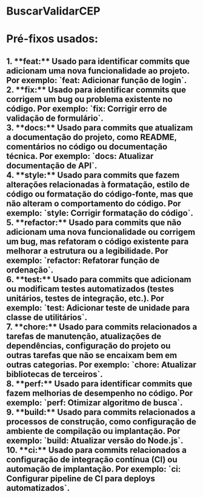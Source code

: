 # BuscarValidarCEP
 
<h1>Pré-fixos usados:</h1>
<h2>
1. **feat:** Usado para identificar commits que adicionam uma nova funcionalidade ao projeto. 
Por exemplo: `feat: Adicionar função de login`.

<br>
2. **fix:** Usado para identificar commits que corrigem um bug ou problema existente no código. 
Por exemplo: `fix: Corrigir erro de validação de formulário`.

<br>
3. **docs:** Usado para commits que atualizam a documentação do projeto, como README, comentários no código ou documentação técnica. 
Por exemplo: `docs: Atualizar documentação de API`.

<br>
4. **style:** Usado para commits que fazem alterações relacionadas à formatação, estilo de código ou formatação do código-fonte, mas que não alteram o comportamento do código. 
Por exemplo: `style: Corrigir formatação do código`.

<br>
5. **refactor:** Usado para commits que não adicionam uma nova funcionalidade ou corrigem um bug, mas refatoram o código existente para melhorar a estrutura ou a legibilidade. 
Por exemplo: `refactor: Refatorar função de ordenação`.

<br>
6. **test:** Usado para commits que adicionam ou modificam testes automatizados (testes unitários, testes de integração, etc.). 
Por exemplo: `test: Adicionar teste de unidade para classe de utilitários`.

<br>
7. **chore:** Usado para commits relacionados a tarefas de manutenção, atualizações de dependências, configuração do projeto ou outras tarefas que não se encaixam bem em outras categorias. 
Por exemplo: `chore: Atualizar bibliotecas de terceiros`.

<br>
8. **perf:** Usado para identificar commits que fazem melhorias de desempenho no código. 
Por exemplo: `perf: Otimizar algoritmo de busca`.

<br>
9. **build:** Usado para commits relacionados a processos de construção, como configuração de ambiente de compilação ou implantação. 
Por exemplo: `build: Atualizar versão do Node.js`.

<br>
10. **ci:** Usado para commits relacionados a configuração de integração contínua (CI) ou automação de implantação. 
Por exemplo: `ci: Configurar pipeline de CI para deploys automatizados`.
</h2>
